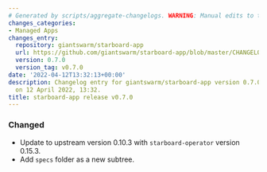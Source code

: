 ```yaml
---
# Generated by scripts/aggregate-changelogs. WARNING: Manual edits to this files will be overwritten.
changes_categories:
- Managed Apps
changes_entry:
  repository: giantswarm/starboard-app
  url: https://github.com/giantswarm/starboard-app/blob/master/CHANGELOG.md#070---2022-04-12
  version: 0.7.0
  version_tag: v0.7.0
date: '2022-04-12T13:32:13+00:00'
description: Changelog entry for giantswarm/starboard-app version 0.7.0, published
  on 12 April 2022, 13:32.
title: starboard-app release v0.7.0
---
```


### Changed
- Update to upstream version 0.10.3 with `starboard-operator` version 0.15.3.
- Add `specs` folder as a new subtree.
